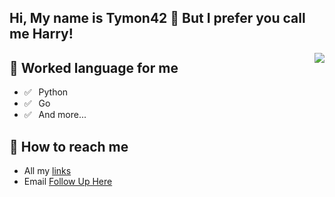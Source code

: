 ## Hi, My name is Tymon42 👋 But I prefer you call me Harry!

<img align="right" src="https://github-readme-stats.vercel.app/api?username=Tymon42&show_icons=true&title_color=ff2686&icon_color=ff2686&text_color=403339&bg_color=ffffff&hide_title=false" />

## 💬 Worked language for me  
- ✅ ⁠ ⁢⁣⁡⁠ ⁢⁣⁡Python 
- ✅ ⁠ ⁢⁣⁡⁠ ⁢⁣⁡Go
- ✅ ⁠ ⁢⁣⁡⁠ ⁢⁣⁡And more...
<!-- - ✅ ⁠ ⁢⁣⁡⁠ ⁢⁣⁡HTML / CSS / JavaScript -->

## 📮 How to reach me  
- All my [links](https://bento.me/harrywong)  
- Email [Follow Up Here](mailto:tymon42@outlook.com)  
<!--
- Email [Follow Up Here](mailto:admin@angelic47.com)
-->

<!--
**Tymon42/Tymon42** is a ✨ _special_ ✨ repository because its `README.md` (this file) appears on your GitHub profile.

Here are some ideas to get you started:

- 🔭 I’m currently working on ...
- 🌱 I’m currently learning ...
- 👯 I’m looking to collaborate on ...
- 🤔 I’m looking for help with ...
- 💬 Ask me about ...
- 📫 How to reach me: ...
- 😄 Pronouns: ...
- ⚡ Fun fact: ...
-->
